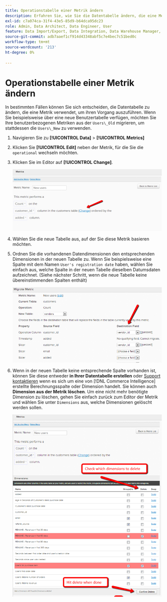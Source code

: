 ```yaml
---
title: Operationstabelle einer Metrik ändern
description: Erfahren Sie, wie Sie die Datentabelle ändern, die eine Metrik verwendet, um ihren Vorgang auszuführen.
exl-id: c7a074ca-31f4-43e5-85d9-b64dca95dc23
role: Admin, Data Architect, Data Engineer, User
feature: Data Import/Export, Data Integration, Data Warehouse Manager, Commerce Tables
source-git-commit: adb7aaef1cf914d43348abf5c7e4bec7c51bed0c
workflow-type: tm+mt
source-wordcount: '213'
ht-degree: 0%

---
```


# Operationstabelle einer Metrik ändern

In bestimmten Fällen können Sie sich entscheiden, die Datentabelle zu ändern, die eine Metrik verwendet, um ihren Vorgang auszuführen. Wenn Sie beispielsweise über eine neue Benutzertabelle verfügen, möchten Sie Ihre benutzerbezogenen Metriken aus der `Users\_Old` migrieren, um stattdessen die `Users\_New` zu verwenden.

1. Navigieren Sie zu **[!UICONTROL Data]** > **[!UICONTROL Metrics]**
1. Klicken Sie **[!UICONTROL Edit]** neben der Metrik, für die Sie die `operational` wechseln möchten.
1. Klicken Sie im Editor auf **[!UICONTROL Change]**.

   ![](../../assets/change-metrics-1.png)
1. Wählen Sie die neue Tabelle aus, auf der Sie diese Metrik basieren möchten.
1. Ordnen Sie die vorhandenen Datendimensionen den entsprechenden Dimensionen in der neuen Tabelle zu. Wenn Sie beispielsweise eine Spalte mit dem Namen `User's registration date` haben, wählen Sie einfach aus, welche Spalte in der neuen Tabelle dieselben Datumsdaten aufzeichnet. (Siehe nächster Schritt, wenn die neue Tabelle keine übereinstimmenden Spalten enthält)

   ![](../../assets/change-metrics-2.png)

1. Wenn in der neuen Tabelle keine entsprechende Spalte vorhanden ist, können Sie diese entweder **in Ihrer Datentabelle erstellen** oder [Support kontaktieren](https://experienceleague.adobe.com/docs/commerce-knowledge-base/kb/troubleshooting/miscellaneous/mbi-service-policies.html) wenn es sich um eine von [!DNL Commerce Intelligence] erstellte Berechnungsspalte oder Dimension handelt. Sie können auch **Dimension aus der Metrik löschen**. Um eine nicht mehr benötigte Dimension zu löschen, gehen Sie einfach zurück zum Editor der Metrik und wählen Sie unter `Dimensions` aus, welche Dimensionen gelöscht werden sollen.

   ![](../../assets/change-metrics-3.png)

